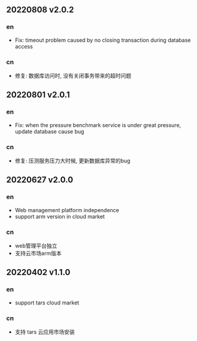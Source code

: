 

## 20220808 v2.0.2

### en

- Fix: timeout problem caused by no closing transaction during database access
### cn

- 修复: 数据库访问时, 没有关闭事务带来的超时问题
## 20220801 v2.0.1

### en

- Fix: when the pressure benchmark service is under great pressure, update database cause bug
### cn

- 修复: 压测服务压力大时候, 更新数据库异常的bug

## 20220627 v2.0.0

### en

- Web management platform independence
- support arm version in cloud market

### cn

- web管理平台独立
- 支持云市场arm版本

## 20220402 v1.1.0

### en

- support tars cloud market

### cn

- 支持 tars 云应用市场安装
